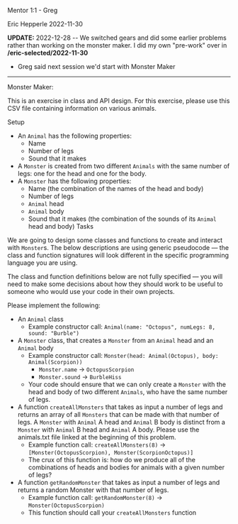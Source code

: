 Mentor 1:1 - Greg

Eric Hepperle
2022-11-30

**UPDATE:** 2022-12-28 -- We switched gears and did some earlier problems rather than working on the monster maker. I did my own "pre-work" over in **/eric-selected/2022-11-30**

- Greg said next session we'd start with Monster Maker

---

Monster Maker:

This is an exercise in class and API design. For this exercise, please use this CSV file containing information on various animals.

Setup
- An `Animal` has the following properties:
    - Name
    - Number of legs
    - Sound that it makes
- A `Monster` is created from two different `Animals` with the same number of legs: one for the head and one for the body.
- A `Monster` has the following properties:
    - Name (the combination of the names of the head and body)
    - Number of legs
    - `Animal` head
    - `Animal` body
    - Sound that it makes (the combination of the sounds of its `Animal` head and body)
Tasks

We are going to design some classes and functions to create and interact with `Monster`s. The below descriptions are using generic pseudocode — the class and function signatures will look different in the specific programming language you are using.

The class and function definitions below are not fully specified — you will need to make some decisions about how they should work to be useful to someone who would use your code in their own projects.

Please implement the following:

- An `Animal` class
    - Example constructor call: `Animal(name: "Octopus", numLegs: 8, sound: "Burble")`
- A `Monster` class, that creates a `Monster` from an `Animal` head and an `Animal` body
    - Example constructor call: `Monster(head: Animal(Octopus), body: Animal(Scorpion))`
        - `Monster.name` → `OctopusScorpion`
        - `Monster.sound` → `BurbleHiss` 
    - Your code should ensure that we can only create a `Monster` with the head and body of two different `Animals`, who have the same number of legs.
- A function `createAllMonsters` that takes as input a number of legs and returns an array of all `Monsters` that can be made with that number of legs. A `Monster` with `Animal` A head and `Animal` B body is distinct from a `Monster` with `Animal` B head and `Animal` A body. Please use the animals.txt file linked at the beginning of this problem.
    - Example function call: `createAllMonsters(8)` → `[Monster(OctopusScorpion), Monster(ScorpionOctopus)]`
    - The crux of this function is: how do we produce all of the combinations of heads and bodies for animals with a given number of legs?
- A function `getRandomMonster` that takes as input a number of legs and returns a random Monster with that number of legs.
    - Example function call: `getRandomMonster(8)` → `Monster(OctopusScorpion)`
    - This function should call your `createAllMonsters` function

